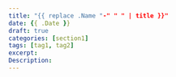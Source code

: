 ```yaml
---
title: "{{ replace .Name "-" " " | title }}"
date: {{ .Date }}
draft: true
categories: [section1]
tags: [tag1, tag2]
excerpt:
Description:
---
```

